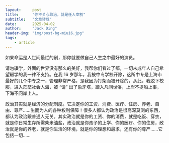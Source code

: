 ```yaml
---
layout:     post
title:      "你不关心政治，就是任人宰割"
subtitle:   "文章转载"
date:       2025-04-02
author:     "Jack Ding"
header-img: "img/post-bg-miui6.jpg"
tags:
    - article
---
```


如果命运是人世间最烂的剧，那你就要做自己人生之中最好的演员。

请勿辍学，外面的世界没有那么的美好，我帮你们看过了都，一切未成年人自己希望辍学的我一律不支持。在我 16 岁那年，我被中专学校开除，这所中专是上海市最好的几个中专之一，管理非常严格，是我因为打架而被开除的，从此，我脱下校服，进入茫茫社会人海，被 “请” 出了象牙塔，踏入凡间世俗，上岸不提船上事，下海不问岸上人。

政治其实就是经济的分配制度。它决定你的工资、消费、医疗、住房、养老、自由、尊严……生而为人的各种权利保障！很多人都认为政治是很高深莫测的东西，都认为政治跟普通人无关。其实政治就是你的工资、你的消费，就是吃饭、穿衣，就是你日常生存所需柴米油盐，政治就是你孩子的上学、你的医疗、你的住房，政治就是你的养老，就是你生活的环境，就是你的理想和最求，还有你的尊严……它包括一切……